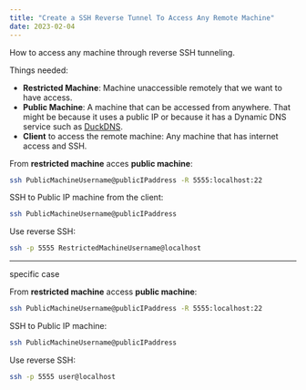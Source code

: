 ```yaml
---
title: "Create a SSH Reverse Tunnel To Access Any Remote Machine"
date: 2023-02-04
---
```


How to access any machine through reverse SSH tunneling.

Things needed:

* **Restricted Machine**: Machine unaccessible remotely that we want to have access.
* **Public Machine**: A machine that can be accessed from anywhere. That might be because it uses a public IP or because it has a Dynamic DNS service such as [DuckDNS](http://www.duckdns.org/).
* **Client** to access the remote machine: Any machine that has internet access and SSH.

From **restricted machine** acces **public machine**:

```bash
ssh PublicMachineUsername@publicIPaddress -R 5555:localhost:22
```

SSH to Public IP machine from the client:

```bash
ssh PublicMachineUsername@publicIPaddress
```

Use reverse SSH:

```bash
ssh -p 5555 RestrictedMachineUsername@localhost
```

----

specific case

From **restricted machine** access **public machine**:

```bash
ssh PublicMachineUsername@publicIPaddress -R 5555:localhost:22
```

SSH to Public IP machine:

```bash
ssh PublicMachineUsername@publicIPaddress
```

Use reverse SSH:

```bash
ssh -p 5555 user@localhost
```

